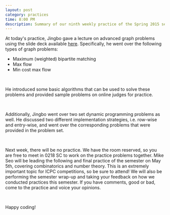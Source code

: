 ```yaml
---
layout: post
category: practices
time: 8:00 PM
description: Summary of our ninth weekly practice of the Spring 2015 semester.
---
```


At today's practice, Jingbo gave a lecture on advanced graph problems using the 
slide deck available [here][1]. Specifically, he went over the following types of 
graph problems:

  * Maximum (weighted) bipartite matching
  * Max flow
  * Min cost max flow

<br/>

He introduced some basic algorithms that can be used to solve these problems and 
provided sample problems on online judges for practice.

<br/>

Additionally, Jingbo went over two set dynamic programming problems as well. He 
discussed two different implementation strategies, i.e. row-wise and entry-wise, and 
went over the corresponding problems that were provided in the problem set.

<br/>

Next week, there will be no practice. We have the room reserved, so you are free to 
meet in 0218 SC to work on the practice problems together. Mike Seo will be leading 
the following and final practice of the semester on May 5th, covering combinatorics 
and number theory. This is an extremely important topic for ICPC competitions, so be 
sure to attend! We will also be performing the semester wrap-up and taking your 
feedback on how we conducted practices this semester. If you have comments, good 
or bad, come to the practice and voice your opinions.

<br/>

Happy coding!

[1]: /assets/slides/Lecture%209%20-%20Advanced%20Graph%20Problems.pdf
[2]: https://www.dropbox.com/s/w4tmzsxyaqkrlzy/Lecture%209%20-%20Advanced%20Graph%20Problems.pdf?dl=0
